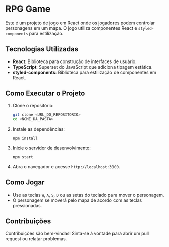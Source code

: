 # RPG Game

Este é um projeto de jogo em React onde os jogadores podem controlar personagens em um mapa. O jogo utiliza componentes React e `styled-components` para estilização.

## Tecnologias Utilizadas

- **React**: Biblioteca para construção de interfaces de usuário.
- **TypeScript**: Superset do JavaScript que adiciona tipagem estática.
- **styled-components**: Biblioteca para estilização de componentes em React.


## Como Executar o Projeto

1. Clone o repositório:
   ```bash
   git clone <URL_DO_REPOSITORIO>
   cd <NOME_DA_PASTA>
   ```

2. Instale as dependências:
   ```bash
   npm install
   ```

3. Inicie o servidor de desenvolvimento:
   ```bash
   npm start
   ```

4. Abra o navegador e acesse `http://localhost:3000`.

## Como Jogar

- Use as teclas `W`, `A`, `S`, `D` ou as setas do teclado para mover o personagem.
- O personagem se moverá pelo mapa de acordo com as teclas pressionadas.

## Contribuições

Contribuições são bem-vindas! Sinta-se à vontade para abrir um pull request ou relatar problemas.

